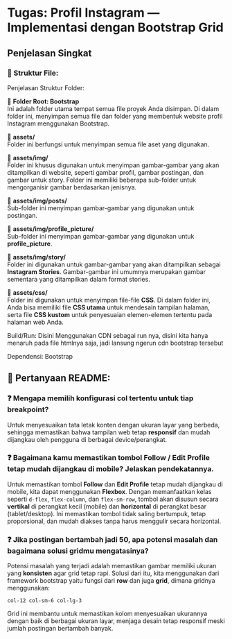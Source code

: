 # Tugas: Profil Instagram — Implementasi dengan Bootstrap Grid

## Penjelasan Singkat

### 🔧 Struktur File:
Penjelasan Struktur Folder:

📁 **Folder Root: Bootstrap**  
Ini adalah folder utama tempat semua file proyek Anda disimpan. Di dalam folder ini, menyimpan semua file dan folder yang membentuk website profil Instagram menggunakan Bootstrap.

📂 **assets/**  
Folder ini berfungsi untuk menyimpan semua file aset yang digunakan.

📁 **assets/img/**  
Folder ini khusus digunakan untuk menyimpan gambar-gambar yang akan ditampilkan di website, seperti gambar profil, gambar postingan, dan gambar untuk story. Folder ini memiliki beberapa sub-folder untuk mengorganisir gambar berdasarkan jenisnya.

  📂 **assets/img/posts/**  
  Sub-folder ini menyimpan gambar-gambar yang digunakan untuk postingan.

  📂 **assets/img/profile_picture/**  
  Sub-folder ini menyimpan gambar-gambar yang digunakan untuk **profile_picture**.

  📂 **assets/img/story/**  
  Folder ini digunakan untuk gambar-gambar yang akan ditampilkan sebagai **Instagram Stories**. Gambar-gambar ini umumnya merupakan gambar sementara yang ditampilkan dalam format stories.

📂 **assets/css/**  
Folder ini digunakan untuk menyimpan file-file **CSS**. Di dalam folder ini, Anda bisa memiliki file **CSS utama** untuk mendesain tampilan halaman, serta file **CSS kustom** untuk penyesuaian elemen-elemen tertentu pada halaman web Anda.


Build/Run: 
Disini Menggunakan CDN sebagai run nya, disini kita hanya menaruh pada file htmlnya saja, jadi lansung ngerun cdn bootstrap tersebut 

Dependensi: Bootstrap

## 💬 Pertanyaan README:

### ❓ Mengapa memilih konfigurasi **col** tertentu untuk tiap **breakpoint**?

Untuk menyesuaikan tata letak konten dengan ukuran layar yang berbeda, sehingga memastikan bahwa tampilan web tetap **responsif** dan mudah dijangkau oleh pengguna di berbagai device/perangkat.

### ❓ Bagaimana kamu memastikan tombol **Follow** / **Edit Profile** tetap mudah dijangkau di mobile? Jelaskan pendekatannya.

Untuk memastikan tombol **Follow** dan **Edit Profile** tetap mudah dijangkau di mobile, kita dapat menggunakan **Flexbox**. Dengan memanfaatkan kelas seperti `d-flex`, `flex-column`, dan `flex-sm-row`, tombol akan disusun secara **vertikal** di perangkat kecil (mobile) dan **horizontal** di perangkat besar (tablet/desktop). Ini memastikan tombol tidak saling bertumpuk, tetap proporsional, dan mudah diakses tanpa harus menggulir secara horizontal.

### ❓ Jika postingan bertambah jadi **50**, apa potensi masalah dan bagaimana solusi gridmu mengatasinya?

Potensi masalah yang terjadi adalah memastikan gambar memiliki ukuran yang **konsisten** agar grid tetap rapi. Solusi dari itu, kita menggunakan dari framework bootstrap yaitu fungsi dari **row** dan juga **grid**, dimana gridnya menggunakan: 

`col-12 col-sm-6 col-lg-3`


Grid ini membantu untuk memastikan kolom menyesuaikan ukurannya dengan baik di berbagai ukuran layar, menjaga desain tetap responsif meski jumlah postingan bertambah banyak.

